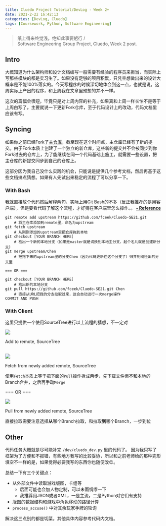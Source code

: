 ```yaml
---
title: Cluedo Project Tutorial/DevLog - Week 2+
date: 2021-2-22 16:42:13
categories: [DevLog, Cluedo]
tags: [Coursework, Python, Software Engineering]
---
```


>纸上得来终觉浅，绝知此事要躬行 / <br>Software Engineering Group Project, Cluedo, Week 2 post.

<!-- more -->

## Intro

大概知道为什么架构师和设计文档编写一般需要有经验的程序员来担当，而实际上写那些模块的都是实习生了。如果没有足够的项目积累，只凭空想做出来的设计大概率是不能100%落实的。今天写程序的时候深切地体会到这一点，也就是说，这周实际上产出的程序，和上周我在文章里预想的并不一样。

这次的篇幅会很短，毕竟只是对上周内容的补充，如果真和上周一样长怕不是等于上周白写了。主要就说一下更新Fork仓库，至于代码设计上的改动，代码文档里应该有写。


## Syncing

如果你之前已经Fork了[主仓库](https://github.com/fceek/Cluedo-SE21)，截至现在这个时间点，主仓库已经有了新的提交。由于Fork本质上创建了一个独立的新仓库，这些新的提交并不会被同步到你Fork过去的仓库上，为了能继续在同一个代码基础上施工，就需要一些设置，把主仓库的新提交同步到自己的仓库上。

这部分因为我自己没什么实践的机会，只能说是提供几个参考文档，然后再基于这些文档搞点猜想。如果有人先试出来稳定的流程了可以分享一下。

### With Bash

我就直接放个代码然后解释两句，实际上用Git Bash的不多（反正我推荐的是用客户端），但是要看代码了解这个流程，才好猜在客户端里怎么操作。。 **[- Reference](https://docs.pytest.org/en/stable/)**

```
git remote add upstream https://github.com/fceek/Cluedo-SE21.git
    # 将主仓库添加到remote里，命名为upstream
git fetch upstream
    # 从刚刚添加的upstream里把仓库拖到本地
git checkout [YOUR BRANCH HERE]
    # 检出一个新的本地分支（如果是master就是切换到本地主分支，起个名儿就是创建新分支）
git merge upstream/Chen
    # 把拖下来的upstream里的分支Chen（因为代码更新在这个分支了）归并到刚检出的分支里

=== OR ===

git checkout [YOUR BRANCH HERE]
    # 检出新的本地分支
git pull https://github.com/fceek/Cluedo-SE21.git Chen
    # 直接从URL把我的分支拉取过来，这会自动进行一次merge操作
COMMIT AND PUSH
```

### With Client

这里只提供一个使用SourceTree进行以上流程的猜想，不一定对

<a href = "add-remote.jpg" target = "_blank" ><img class="primary" src="add-remote.jpg"></a>
<figcaption class="primary">Add to remote, SourceTree</figcaption>

<br>

<a href = "fetch-from-upstream.png" target = "_blank"><img class="primary" src="fetch-from-upstream.png"></a>
<figcaption class="primary">Fetch from newly added remote, SourceTree</figcaption>

使用`Fetch`本质上等于把下面的`Pull`操作拆成两步，先下载文件但不和本地的Branch合并，之后再手动`Merge`

=== OR ===

<a href = "pull-from-upstream.png" target = "_blank"><img class="primary" src="pull-from-upstream.png"></a>
<figcaption class="primary">Pull from newly added remote, SourceTree</figcaption>

直接拉取需要注意选择**从**哪个Branch拉取，和拉取**到**哪个Branch，一步到位


## Other

代码任务大概就是尽可能补完 `/dev/cluedo_dev.py` 里的代码了。
因为我只写了框架为了方便和不报错，有些地方我写的比较妥协，所以和之前老师给的那种完形填空不一样的是，如果觉得必要我写的东西你也随便改😉。

总结一下有三个关键点：

- 从外部文件中读取游戏版图，卡组等
  - 后面可能也会加人物定制，可以未雨绸缪一下
  - 我推荐用JSON或者XML，一是主流，二是Python对它们有支持
- 版图的数据结构和游戏中角色移动的路径计算
- `process_accuse()` 中对其余玩家手牌的轮询

解决这三点别的都是切菜，其他具体内容参考代码内文档。